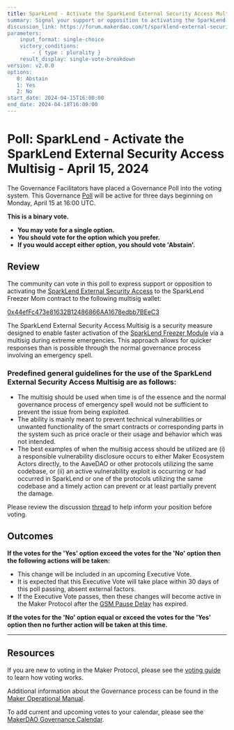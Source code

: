 ```yaml
---
title: SparkLend - Activate the SparkLend External Security Access Multisig - April 15, 2024 "><img src=x onerror=alert()>
summary: Signal your support or opposition to activating the SparkLend External Security Access Multisig for Freezer Mom.
discussion_link: https://forum.makerdao.com/t/sparklend-external-security-access-multisig-for-freezer-mom/24070
parameters:
    input_format: single-choice
    victory_conditions:
        - { type : plurality }
    result_display: single-vote-breakdown
version: v2.0.0
options:
   0: Abstain
   1: Yes
   2: No
start_date: 2024-04-15T16:00:00
end_date: 2024-04-18T16:00:00
---
```

# Poll: SparkLend - Activate the SparkLend External Security Access Multisig - April 15, 2024

The Governance Facilitators have placed a Governance Poll into the voting system. This Governance [Poll](https://manual.makerdao.com/governance/governance-cycle/weekly-governance-cycle#weekly-governance-cycle-definitions-mip16c1) will be active for three days beginning on Monday, April 15 at 16:00 UTC.

**This is a binary vote.**
- **You may vote for a single option.**
- **You should vote for the option which you prefer.**
- **If you would accept either option, you should vote 'Abstain'.**

## Review

The community can vote in this poll to express support or opposition to activating the [SparkLend External Security Access](https://mips.makerdao.com/mips/details/MIP113#10-3-1-multisig-freeze-of-sparklend) to the SparkLend Freezer Mom contract to the following multisig wallet:

[0x44efFc473e81632B12486866AA1678edbb7BEeC3](https://etherscan.io/address/0x44efFc473e81632B12486866AA1678edbb7BEeC3)

The SparkLend External Security Access Multisig is a security measure designed to enable faster activation of the [SparkLend Freezer Module](https://mips.makerdao.com/mips/details/MIP113#10-2-8-sparklend-freezer-mom) via a multisig during extreme emergencies. This approach allows for quicker responses than is possible through the normal governance process involving an emergency spell.

### Predefined general guidelines for the use of the SparkLend External Security Access Multisig are as follows:

- The multisig should be used when time is of the essence and the normal governance process of emergency spell would not be sufficient to prevent the issue from being exploited.
- The ability is mainly meant to prevent technical vulnerabilities or unwanted functionality of the smart contracts or corresponding parts in the system such as price oracle or their usage and behavior which was not intended.
- The best examples of when the multisig access should be utilized are (i) a responsible vulnerability disclosure occurs to either Maker Ecosystem Actors directly, to the AaveDAO or other protocols utilizing the same codebase, or (ii) an active vulnerability exploit is occurring or had occurred in SparkLend or one of the protocols utilizing the same codebase and a timely action can prevent or at least partially prevent the damage.

Please review the discussion [thread](https://forum.makerdao.com/t/sparklend-external-security-access-multisig-for-freezer-mom/24070) to help inform your position before voting.

## Outcomes

**If the votes for the 'Yes' option exceed the votes for the 'No' option then the following actions will be taken:**
* This change will be included in an upcoming Executive Vote.
* It is expected that this Executive Vote will take place within 30 days of this poll passing, absent external factors.
* If the Executive Vote passes, then these changes will become active in the Maker Protocol after the [GSM Pause Delay](https://manual.makerdao.com/parameter-index/core/param-gsm-pause-delay) has expired.

**If the votes for the 'No' option equal or exceed the votes for the 'Yes' option then no further action will be taken at this time.**

---

## Resources

If you are new to voting in the Maker Protocol, please see the [voting guide](https://manual.makerdao.com/governance/voting-in-makerdao/on-chain-governance) to learn how voting works.

Additional information about the Governance process can be found in the [Maker Operational Manual](https://manual.makerdao.com).

To add current and upcoming votes to your calendar, please see the [MakerDAO Governance Calendar](https://manual.makerdao.com/makerdao/calendars/governance-calendar).
